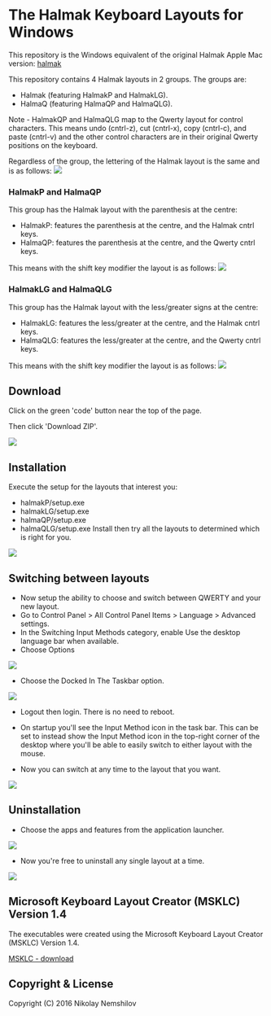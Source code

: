 
# The Halmak Keyboard Layouts for Windows

This repository is the Windows equivalent of the original Halmak Apple Mac version:
[halmak](https://github.com/MadRabbit/halmak)

This repository contains 4 Halmak layouts in 2 groups.
The groups are:
 * Halmak (featuring HalmakP and HalmakLG).
 * HalmaQ (featuring HalmaQP and HalmaQLG).

Note - HalmakQP and HalmaQLG map to the Qwerty layout for control characters.
This means undo (cntrl-z), cut (cntrl-x), copy (cntrl-c), and paste (cntrl-v) and the other control characters are in their original Qwerty positions on the keyboard.

Regardless of the group, the lettering of the Halmak layout is the same and is as follows:
![](images/HalmakP.jpg)

### HalmakP and HalmaQP

This group has the Halmak layout with the parenthesis at the centre:
- HalmakP: features the parenthesis at the centre, and the Halmak cntrl keys.
- HalmaQP: features the parenthesis at the centre, and the Qwerty cntrl keys.

This means with the shift key modifier the layout is as follows:
![](images/halmakPShft.jpg)

### HalmakLG and HalmaQLG

This group has the Halmak layout with the less/greater signs at the centre:
- HalmakLG: features the less/greater at the centre, and the Halmak cntrl keys.
- HalmaQLG: features the less/greater at the centre, and the Qwerty cntrl keys.

This means with the shift key modifier the layout is as follows:
![](images/halmakLGShft.jpg)

## Download

Click on the green 'code' button near the top of the page.

Then click 'Download ZIP'.

![](images/download.jpg)

## Installation

Execute the setup for the layouts that interest you:
 - halmakP/setup.exe
 - halmakLG/setup.exe
 - halmaQP/setup.exe
 - halmaQLG/setup.exe
Install then try all the layouts to determined which is right for you.

![](images/installation.jpg)

## Switching between layouts

* Now setup the ability to choose and switch between QWERTY and your new layout. 
* Go to Control Panel > All Control Panel Items > Language > Advanced settings. 
* In the Switching Input Methods category, enable Use the desktop language bar when available.
* Choose Options

![](images/language.jpg)

* Choose the Docked In The Taskbar option.

![](images/language.options.jpg)

* Logout then login. There is no need to reboot.

* On startup you'll see the Input Method icon in the task bar. This can be set to instead show the Input Method icon in the top-right corner of the desktop where you'll be able to easily switch to either layout with the mouse. 

* Now you can switch at any time to the layout that you want.

![](images/taskbar.jpg)

## Uninstallation

* Choose the apps and features from the application launcher.

![](images/choose.apps.jpg)

* Now you're free to uninstall any single layout at a time.

![](images/uninstall.jpg)

## Microsoft Keyboard Layout Creator (MSKLC) Version 1.4

The executables were created using the Microsoft Keyboard Layout Creator (MSKLC) Version 1.4.

[MSKLC - download](https://www.microsoft.com/en-us/download/details.aspx?id=102134)


## Copyright & License

Copyright (C) 2016 Nikolay Nemshilov


